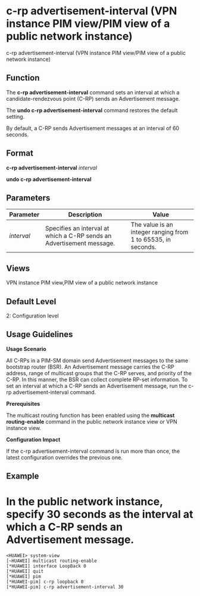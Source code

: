 c-rp advertisement-interval (VPN instance PIM view/PIM view of a public network instance)
=========================================================================================

c-rp advertisement-interval (VPN instance PIM view/PIM view of a public network instance)

Function
--------



The **c-rp advertisement-interval** command sets an interval at which a candidate-rendezvous point (C-RP) sends an Advertisement message.

The **undo c-rp advertisement-interval** command restores the default setting.



By default, a C-RP sends Advertisement messages at an interval of 60 seconds.


Format
------

**c-rp advertisement-interval** *interval*

**undo c-rp advertisement-interval**


Parameters
----------

| Parameter | Description | Value |
| --- | --- | --- |
| *interval* | Specifies an interval at which a C-RP sends an Advertisement message. | The value is an integer ranging from 1 to 65535, in seconds. |



Views
-----

VPN instance PIM view,PIM view of a public network instance


Default Level
-------------

2: Configuration level


Usage Guidelines
----------------

**Usage Scenario**

All C-RPs in a PIM-SM domain send Advertisement messages to the same bootstrap router (BSR). An Advertisement message carries the C-RP address, range of multicast groups that the C-RP serves, and priority of the C-RP. In this manner, the BSR can collect complete RP-set information. To set an interval at which a C-RP sends an Advertisement message, run the c-rp advertisement-interval command.

**Prerequisites**

The multicast routing function has been enabled using the **multicast routing-enable** command in the public network instance view or VPN instance view.

**Configuration Impact**

If the c-rp advertisement-interval command is run more than once, the latest configuration overrides the previous one.


Example
-------

# In the public network instance, specify 30 seconds as the interval at which a C-RP sends an Advertisement message.
```
<HUAWEI> system-view
[~HUAWEI] multicast routing-enable
[*HUAWEI] interface LoopBack 0
[*HUAWEI] quit
[*HUAWEI] pim
[*HUAWEI-pim] c-rp loopback 0
[*HUAWEI-pim] c-rp advertisement-interval 30

```